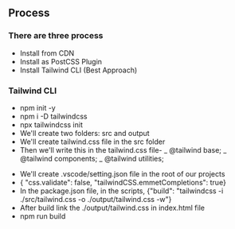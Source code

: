 ## Process

### There are three process

- Install from CDN
- Install as PostCSS Plugin
- Install Tailwind CLI (Best Approach)

### Tailwind CLI

- npm init -y
- npm i -D tailwindcss
- npx tailwindcss init
- We'll create two folders: src and output
- We'll create tailwind.css file in the src folder
- Then we'll write this in the tailwind.css file-
  _ @tailwind base;
  _ @tailwind components;
  \_ @tailwind utilities;

* We'll create .vscode/setting.json file in the root of our projects
* { "css.validate": false, "tailwindCSS.emmetCompletions": true}
* In the package.json file, in the scripts, {"build": "tailwindcss -i ./src/tailwind.css -o ./output/tailwind.css -w"}
* After build link the ./output/tailwind.css in index.html file
* npm run build
